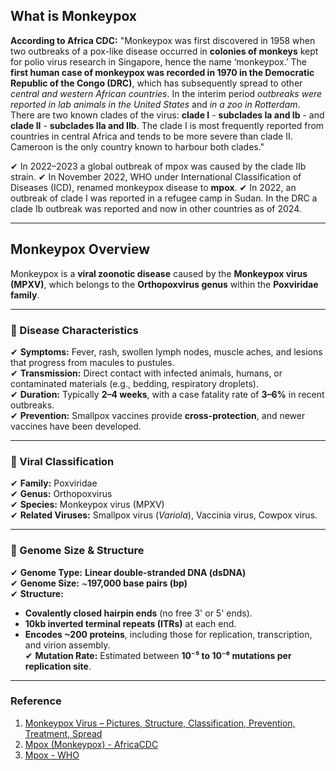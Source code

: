## **What is Monkeypox**
**According to Africa CDC:** "Monkeypox was first discovered in 1958 when two outbreaks of a pox-like disease occurred in **colonies of monkeys** kept for polio virus research in Singapore, hence the name ‘monkeypox.’ The **first human case of monkeypox was recorded in 1970 in the Democratic Republic of the Congo (DRC)**, which has subsequently spread to other *central and western African countries*. In the interim period *outbreaks were reported in lab animals in the United States* and *in a zoo in Rotterdam*.  
There are two known clades of the virus: **clade I** - **subclades Ia and Ib** - and **clade II** - **subclades IIa and IIb**. The clade I is most frequently reported from countries in central Africa and tends to be more severe than clade II. Cameroon is the only country known to harbour both clades."  

✔ In 2022–2023 a global outbreak of mpox was caused by the clade IIb strain.
✔ In November 2022, WHO under International Classification of Diseases (ICD), renamed monkeypox disease to **mpox**.
✔ In 2022, an outbreak of clade I was reported in a refugee camp in Sudan. In the DRC a clade Ib outbreak was reported and now in other countries as of 2024.  

---

## **Monkeypox Overview**  
Monkeypox is a **viral zoonotic disease** caused by the **Monkeypox virus (MPXV)**, which belongs to the **Orthopoxvirus genus** within the **Poxviridae family**.  

---

### **🔹 Disease Characteristics**  
✔ **Symptoms:** Fever, rash, swollen lymph nodes, muscle aches, and lesions that progress from macules to pustules.  
✔ **Transmission:** Direct contact with infected animals, humans, or contaminated materials (e.g., bedding, respiratory droplets).  
✔ **Duration:** Typically **2–4 weeks**, with a case fatality rate of **3–6%** in recent outbreaks.  
✔ **Prevention:** Smallpox vaccines provide **cross-protection**, and newer vaccines have been developed.  

---

### **🔹 Viral Classification**  
✔ **Family:** Poxviridae  
✔ **Genus:** Orthopoxvirus  
✔ **Species:** Monkeypox virus (MPXV)  
✔ **Related Viruses:** Smallpox virus (*Variola*), Vaccinia virus, Cowpox virus.  

---

### **🔹 Genome Size & Structure**  
✔ **Genome Type:** **Linear double-stranded DNA (dsDNA)**  
✔ **Genome Size:** ~**197,000 base pairs (bp)**  
✔ **Structure:**  
   - **Covalently closed hairpin ends** (no free 3' or 5' ends).  
   - **10kb inverted terminal repeats (ITRs)** at each end.  
   - **Encodes ~200 proteins**, including those for replication, transcription, and virion assembly.  
✔ **Mutation Rate:** Estimated between **10⁻⁵ to 10⁻⁶ mutations per replication site**.  

---

### **Reference**
 1. [Monkeypox Virus – Pictures, Structure, Classification, Prevention, Treatment, Spread](https://biologynotesonline.com/monkeypox-virus/)
 2. [Mpox (Monkeypox) - AfricaCDC](https://africacdc.org/disease/monkeypox/)
 3. [Mpox - WHO](https://www.who.int/news-room/fact-sheets/detail/mpox)
